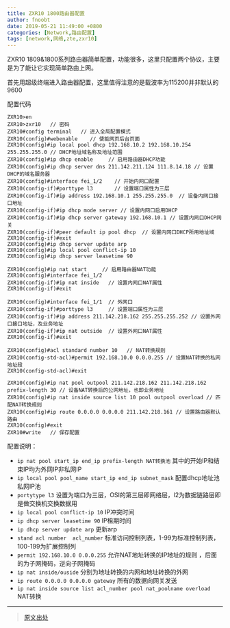 ```yaml
---
title: ZXR10 1800路由器配置
author: fnoobt
date: 2019-05-21 11:49:00 +0800
categories: [Network,路由配置]
tags: [network,网络,zte,zxr10]
---
```


ZXR10 1809&1800系列路由器简单配置，功能很多，这里只配置两个协议，主要是为了能让它实现简单路由上网。

首先用超级终端进入路由器配置，这里值得注意的是载波率为115200并非默认的9600

配置代码
```
ZXR10>en     
ZXR10>zxr10   // 密码
ZXR10#config terminal   // 进入全局配置模式
ZXR10(config)#webenable    // 使能网页后台页面
ZXR10(config)#ip local pool dhcp 192.168.10.2 192.168.10.254 255.255.255.0 // DHCP地址域名称及地址范围
ZXR10(config)#ip dhcp enable     // 启用路由器DHCP功能
ZXR10(config)#ip dhcp server dns 211.142.211.124 111.8.14.18 // 设置DHCP的域名服务器
ZXR10(config)#interface fei_1/2    // 开始内网口配置
ZXR10(config-if)#porttype l3       // 设置端口属性为三层
ZXR10(config-if)#ip address 192.168.10.1 255.255.255.0  // 设备内网口接口地址
ZXR10(config-if)#ip dhcp mode server // 设置内网口启用DHCP
ZXR10(config-if)#ip dhcp server gateway 192.168.10.1 // 设置内网口DHCP网关
ZXR10(config-if)#peer default ip pool dhcp  // 设置内网口DHCP所用地址域
ZXR10(config-if)#exit
ZXR10(config)#ip dhcp server update arp
ZXR10(config)#ip local pool conflict-ip 10
ZXR10(config)#ip dhcp server leasetime 90

ZXR10(config)#ip nat start     // 启用路由器NAT功能
ZXR10(config)#interface fei_1/2
ZXR10(config-if)#ip nat inside   // 设置内网口NAT属性
ZXR10(config-if)#exit

ZXR10(config)#interface fei_1/1  // 外网口
ZXR10(config-if)#porttype l3     // 设置端口属性为三层
ZXR10(config-if)#ip address 211.142.218.162 255.255.255.252 // 设置外网口接口地址，及业务地址
ZXR10(config-if)#ip nat outside  // 设置外网口NAT属性
ZXR10(config-if)#exit

ZXR10(config)#acl standard number 10   // NAT转换规则
ZXR10(config-std-acl)#permit 192.168.10.0 0.0.0.255 // 设置NAT转换的私网地址段
ZXR10(config-std-acl)#exit

ZXR10(config)#ip nat pool outpool 211.142.218.162 211.142.218.162 prefix-length 30 // 设备NAT转换后的公网地址，也即业务地址
ZXR10(config)#ip nat inside source list 10 pool outpool overload // 匹配NAT转换规则
ZXR10(config)#ip route 0.0.0.0 0.0.0.0 211.142.218.161 // 设置路由器默认路由
ZXR10(config)#exit
ZXR10#write   // 保存配置
```

配置说明：
- `ip nat pool start_ip end_ip prefix-length NAT转换池` 其中的开始IP和结束IP均为外网IP非私网IP
- `ip local pool pool_name start_ip end_ip subnet_mask` 配置dhcp地址池 私网IP池
- `portytype l3` 设置为端口为三层，OSI的第三层即网络层，l2为数据链路层即是做交换机交换数据用
- `ip local pool conflict-ip 10` IP冲突时间
- `ip dhcp server leasetime 90` IP租期时间
- `ip dhcp server update arp` 更新arp
- `stand acl number  acl_number` 标准访问控制列表，1-99为标准控制列表，100-199为扩展控制列
- `permit 192.168.10.0 0.0.0.255` 允许NAT地址转换的IP地址的规则 ，后面的为子网掩码，逆向子网掩码
- `ip nat inside/ouside` 分别为地址转换的内网和地址转换的外网
- `ip route 0.0.0.0 0.0.0.0 gateway` 所有的数据向网关发送
- `ip nat inside source list acl_number pool nat_poolname overload` NAT转换

****

> [原文出处](https://wenku.baidu.com/view/2db13e6e93c69ec3d5bbfd0a79563c1ec5dad729.html?_wkts_=1690290012826&bdQuery=ZXR10+1800%E8%B7%AF%E7%94%B1%E5%99%A8%E9%85%8D%E7%BD%AE)